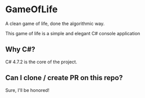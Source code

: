# GameOfLife
A clean game of life, done the algorithmic way. 

This game of life is a simple and elegant C# console application

## Why C#?
C# 4.7.2 is the core of the project. 

## Can I clone / create PR on this repo?
Sure, I'll be honored!
